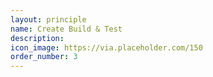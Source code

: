 ```yaml
---
layout: principle
name: Create Build & Test
description:
icon_image: https://via.placeholder.com/150
order_number: 3
---
```


